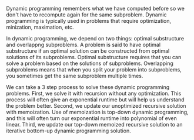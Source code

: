Dynamic programming remembers what we have computed before so we don't have to recompute again for the same subproblem. Dynamic programming is typically used in problems that require optimization, minization, maximation, etc.

In dynamic programming, we depend on two things: optimal substructure and overlappng subproblems. A problem is said to have optimal substructure if an optimal solution can be constructed from optimal solutions of its subproblems. Optimal substructure requires that you can solve a problem based on the solutions of subproblems. Overlapping subproblems means that when you split your problem into subproblems, you sometimes get the same subproblem multiple times. 

We can take a 3 step process to solve these dynamic programming problems. First, we solve it with recursion without any optimization. This process will often give an exponential runtime but will help us understand the problem better. Second, we update our unoptimized recursive solution with memoization. Use of memoization is top-down dynamic programming, and this will often turn our exponential runtime into polynomial of even linear. Third, we update our top-down memoized recursive solution to an iterative bottom-up dynamic programming solution.
